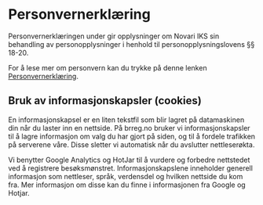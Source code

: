 # Personvernerklæring

Personvernerklæringen under gir opplysninger om Novari IKS sin behandling av personopplysninger i henhold til personopplysningslovens §§ 18-20.

For å lese mer om personvern kan du trykke på denne lenken [Personvernerklæring](https://novari.no/personvern-og-retningslinjer/).


## Bruk av informasjonskapsler (cookies)
En informasjonskapsel er en liten tekstfil som blir lagret på datamaskinen din når du laster inn en nettside. På brreg.no bruker vi informasjonskapsler til å lagre informasjon om valg du har gjort på siden, og til å fordele trafikken på serverene våre. Disse sletter vi automatisk når du avslutter nettleserøkta.

Vi benytter Google Analytics og HotJar til å vurdere og forbedre nettstedet ved å registrere besøksmønstret. Informasjonskapslene inneholder generell informasjon som nettleser, språk, verdensdel og hvilken nettside du kom fra. Mer informasjon om disse kan du finne i informasjonen fra Google og Hotjar.
